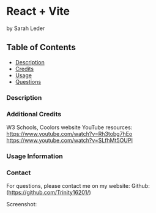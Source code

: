 # React + Vite
by Sarah Leder

## Table of Contents
* [Description](#description)
* [Credits](#additional-credits)
* [Usage](#usage-information)
* [Questions](#contact)

### Description

 
### Additional Credits
W3 Schools, Coolors website
YouTube resources: 
https://www.youtube.com/watch?v=Rh3tobg7hEo
https://www.youtube.com/watch?v=SLfhMt5OUPI

### Usage Information


### Contact
For questions, please contact me on my website: Github: (https://github.com/Trinity16201/)

Screenshot:


